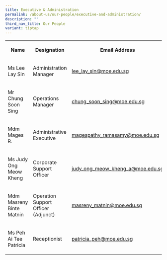 ```yaml
---
title: Executive & Administration
permalink: /about-us/our-people/executive-and-administration/
description: ""
third_nav_title: Our People
variant: tiptap
---
```

<table style="minWidth: 75px">
<colgroup>
<col>
<col>
<col>
</colgroup>
<tbody>
<tr>
<th rowspan="1" colspan="1">
<p>Name</p>
</th>
<th rowspan="1" colspan="1">
<p>Designation</p>
</th>
<th rowspan="1" colspan="1">
<p>Email Address</p>
</th>
</tr>
<tr>
<td rowspan="1" colspan="1">
<p>Ms Lee Lay Sin</p>
</td>
<td rowspan="1" colspan="1">
<p>Administration Manager</p>
</td>
<td rowspan="1" colspan="1">
<p><a href="mailto:lee_lay_sin@moe.edu.sg" rel="noopener noreferrer nofollow" target="_blank">lee_lay_sin@moe.edu.sg</a>
</p>
</td>
</tr>
<tr>
<td rowspan="1" colspan="1">
<p>Mr Chung Soon Sing</p>
</td>
<td rowspan="1" colspan="1">
<p>Operations Manager</p>
</td>
<td rowspan="1" colspan="1">
<p><a href="mailto:chung_soon_sing@moe.edu.sg" rel="noopener noreferrer nofollow" target="_blank">chung_soon_sing@moe.edu.sg</a>
</p>
</td>
</tr>
<tr>
<td rowspan="1" colspan="1">
<p>Mdm Mages R.</p>
</td>
<td rowspan="1" colspan="1">
<p>Administrative Executive</p>
</td>
<td rowspan="1" colspan="1">
<p><a href="mailto:magespathy_ramasamy@moe.edu.sg" rel="noopener noreferrer nofollow" target="_blank">magespathy_ramasamy@moe.edu.sg</a>
</p>
</td>
</tr>
<tr>
<td rowspan="1" colspan="1">
<p>Ms Judy Ong Meow Kheng</p>
</td>
<td rowspan="1" colspan="1">
<p>Corporate Support Officer</p>
</td>
<td rowspan="1" colspan="1">
<p><a href="mailto:judy_ong_meow_kheng_a@moe.edu.sg" rel="noopener noreferrer nofollow" target="_blank">judy_ong_meow_kheng_a@moe.edu.sg</a>
</p>
</td>
</tr>
<tr>
<td rowspan="1" colspan="1">
<p>Mdm Masreny Binte Matnin</p>
</td>
<td rowspan="1" colspan="1">
<p>Operation Support Officer (Adjunct)</p>
</td>
<td rowspan="1" colspan="1">
<p><a href="mailto:masreny_matnin@moe.edu.sg" rel="noopener noreferrer nofollow" target="_blank">masreny_matnin@moe.edu.sg</a>
</p>
</td>
</tr>
<tr>
<td rowspan="1" colspan="1">
<p>Ms Peh Ai Tee Patricia</p>
</td>
<td rowspan="1" colspan="1">
<p>Receptionist</p>
</td>
<td rowspan="1" colspan="1">
<p><a href="mailto:patricia_peh@moe.edu.sg" rel="noopener noreferrer nofollow" target="_blank">patricia_peh@moe.edu.sg</a>
</p>
</td>
</tr>
</tbody>
</table>
<p></p>